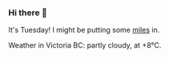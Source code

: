 ### Hi there :wave:

It's Tuesday! I might be putting some [miles](https://www.strava.com/athletes/889963) in.

Weather in Victoria BC: partly cloudy, at +8°C.
